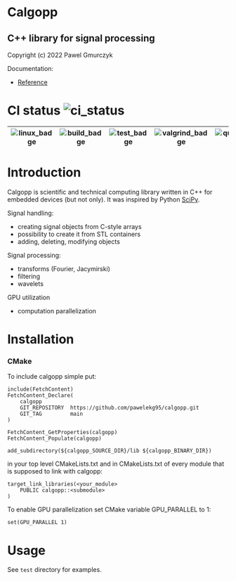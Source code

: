 # Calgopp
## C++ library for signal processing
Copyright (c) 2022 Pawel Gmurczyk

Documentation:
* [Reference](https://pawelekg95.github.io/calgopp/)

# CI status ![ci_status]

| ![linux_badge] | ![build_badge] | ![test_badge] | ![valgrind_badge] | ![quality_badge] | ![deployment_badge] |
| :------------: | :--------------: | :--------------: | :--------------: | :--------------: | :--------------: |

[ci_status]: https://github.com/pawelekg95/calgopp/actions/workflows/calgopp_ci.yml/badge.svg
[linux_badge]: https://img.shields.io/badge/Linux-FCC624?style=for-the-badge&logo=linux&logoColor=black
[build_badge]: https://github.com/pawelekg95/calgopp/actions/workflows/build_tests.yml/badge.svg
[test_badge]: https://github.com/pawelekg95/calgopp/actions/workflows/test.yml/badge.svg
[valgrind_badge]: https://github.com/pawelekg95/calgopp/actions/workflows/valgrind.yml/badge.svg
[quality_badge]: https://github.com/pawelekg95/calgopp/actions/workflows/quality.yml/badge.svg
[deployment_badge]: https://github.com/pawelekg95/calgopp/actions/workflows/deployment.yml/badge.svg

# Introduction
Calgopp is scientific and technical computing library written in C++ for embedded devices (but not only).
It was inspired by Python [SciPy](https://scipy.org/).

Signal handling:
* creating signal objects from C-style arrays
* possibility to create it from STL containers
* adding, deleting, modifying objects

Signal processing:
* transforms (Fourier, Jacymirski)
* filtering
* wavelets

GPU utilization
* computation parallelization

# Installation

### CMake
To include calgopp simple put:

```
include(FetchContent)
FetchContent_Declare(
    calgopp
    GIT_REPOSITORY  https://github.com/pawelekg95/calgopp.git
    GIT_TAG         main
)

FetchContent_GetProperties(calgopp)
FetchContent_Populate(calgopp)

add_subdirectory(${calgopp_SOURCE_DIR}/lib ${calgopp_BINARY_DIR})
```

in your top level CMakeLists.txt and in CMakeLists.txt of every module that is supposed to link with
calgopp:

````
target_link_libraries(<your_module>
    PUBLIC calgopp::<submodule>
)
````

To enable GPU parallelization set CMake variable GPU_PARALLEL to 1:
````
set(GPU_PARALLEL 1)
````

# Usage
See `test` directory for examples.

